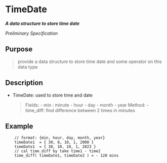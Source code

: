 
# TimeDate

***A data structure to store time date***

*Preliminary Specification*

## Purpose
> provide a data structure to store time date and some operator on this data type


## Description

- TimeDate: used to store time and date
	> Fields:
		- min : minute
		- hour
		- day
		- month
		- year
	> Method:
		- time_diff: find difference between 2 times in minutes


## Example

```
	// format: {min, hour, day, month, year}
	timeDate1  = { 30, 8, 10, 1, 2000 } 
	timeDate1  = { 30, 10, 10, 1, 2023 } 
	// cal time_diff by take time1 - time2
	time_diff( timeDate1, timeDate2 ) = - 120 mins
```